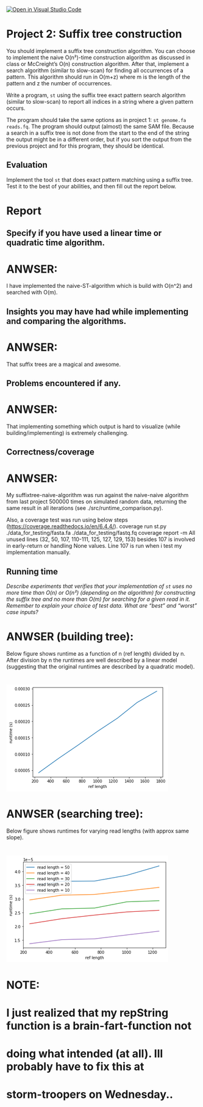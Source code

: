 [![Open in Visual Studio Code](https://classroom.github.com/assets/open-in-vscode-c66648af7eb3fe8bc4f294546bfd86ef473780cde1dea487d3c4ff354943c9ae.svg)](https://classroom.github.com/online_ide?assignment_repo_id=8562412&assignment_repo_type=AssignmentRepo)
# Project 2: Suffix tree construction

You should implement a suffix tree construction algorithm. You can choose to implement the naive O(n²)-time construction algorithm as discussed in class or McCreight’s O(n) construction algorithm. After that, implement a search algorithm (similar to slow-scan) for finding all occurrences of a pattern. This algorithm should run in O(m+z) where m is the length of the pattern and z the number of occurrences.

Write a program, `st` using the suffix tree exact pattern search algorithm (similar to slow-scan) to report all indices in a string where a given pattern occurs. 

The program should take the same options as in project 1: `st genome.fa reads.fq`. The program should output (almost) the same SAM file. Because a search in a suffix tree is not done from the start to the end of the string the output might be in a different order, but if you sort the output from the previous project and for this program, they should be identical.

## Evaluation

Implement the tool `st` that does exact pattern matching using a suffix tree. Test it to the best of your abilities, and then fill out the report below.

# Report

## Specify if you have used a linear time or quadratic time algorithm.

# ANWSER:
I have implemented the naive-ST-algorithm which is build with O(n^2)
and searched with O(m).

## Insights you may have had while implementing and comparing the algorithms.

# ANWSER:
That suffix trees are a magical and awesome.

## Problems encountered if any.

# ANWSER:
That implementing something which output is hard to visualize (while 
building/implementing) is extremely challenging. 

## Correctness/coverage

# ANWSER:
My suffixtree-naive-algorithm was run against the naive-naive algorithm from 
last project 500000 times on simulated random data, returning the same 
result in all iterations (see ./src/runtime_comparison.py).


Also, a coverage test was run using below steps 
(https://coverage.readthedocs.io/en/6.4.4/).
coverage run st.py ./data_for_testing/fasta.fa ./data_for_testing/fastq.fq
coverage report -m
All unused lines (32, 50, 107, 110-111, 125, 127, 129, 153) besides 107 is
involved in early-return or handling None values. Line 107 is run when i 
test my implementation manually. 


## Running time

*Describe experiments that verifies that your implementation of `st` uses no more time than O(n) or O(n²) (depending on the algorithm) for constructing the suffix tree and no more than O(m) for searching for a given read in it. Remember to explain your choice of test data. What are “best” and “worst” case inputs?*

# ANWSER (building tree):
Below figure shows runtime as a function of n (ref length) divided by n.
After division by n the runtimes are well described by a linear model 
(suggesting that the original runtimes are described by a quadratic model).
#
![](figs/runtimes_refs_lengths.png)


# ANWSER (searching tree):
Below figure shows runtimes for varying read lengths (with approx 
same slope).
#
![](figs/runtimes_read_lengths.png)



# NOTE: 
# I just realized that my repString function is a brain-fart-function not 
# doing what intended (at all). Ill probably have to fix this at 
# storm-troopers on Wednesday..



